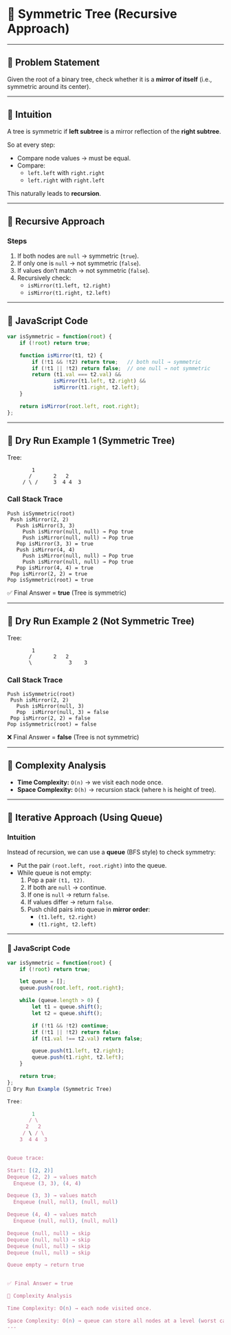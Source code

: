 
# 📘 Symmetric Tree (Recursive Approach)

---

## 🔹 Problem Statement  
Given the root of a binary tree, check whether it is a **mirror of itself** (i.e., symmetric around its center).

---

## 🔹 Intuition  
A tree is symmetric if **left subtree** is a mirror reflection of the **right subtree**.

So at every step:
- Compare node values → must be equal.  
- Compare:  
  - `left.left` with `right.right`  
  - `left.right` with `right.left`  

This naturally leads to **recursion**.

---

## 🔹 Recursive Approach  

### Steps
1. If both nodes are `null` → symmetric (`true`).
2. If only one is `null` → not symmetric (`false`).
3. If values don’t match → not symmetric (`false`).
4. Recursively check:
   - `isMirror(t1.left, t2.right)`  
   - `isMirror(t1.right, t2.left)`

---

## 🔹 JavaScript Code

```javascript
var isSymmetric = function(root) {
    if (!root) return true;

    function isMirror(t1, t2) {
        if (!t1 && !t2) return true;   // both null → symmetric
        if (!t1 || !t2) return false;  // one null → not symmetric
        return (t1.val === t2.val) &&
               isMirror(t1.left, t2.right) &&
               isMirror(t1.right, t2.left);
    }

    return isMirror(root.left, root.right);
};
```

---

## 🔹 Dry Run Example 1 (Symmetric Tree)

Tree:
```
        1
       /       2   2
     / \ /     3  4 4  3
```

### Call Stack Trace

```
Push isSymmetric(root)
 Push isMirror(2, 2)
   Push isMirror(3, 3)
     Push isMirror(null, null) → Pop true
     Push isMirror(null, null) → Pop true
   Pop isMirror(3, 3) = true
   Push isMirror(4, 4)
     Push isMirror(null, null) → Pop true
     Push isMirror(null, null) → Pop true
   Pop isMirror(4, 4) = true
 Pop isMirror(2, 2) = true
Pop isSymmetric(root) = true
```

✅ Final Answer = **true** (Tree is symmetric)

---

## 🔹 Dry Run Example 2 (Not Symmetric Tree)

Tree:
```
        1
       /       2   2
       \            3    3
```

### Call Stack Trace

```
Push isSymmetric(root)
 Push isMirror(2, 2)
   Push isMirror(null, 3)
   Pop  isMirror(null, 3) = false
 Pop isMirror(2, 2) = false
Pop isSymmetric(root) = false
```

❌ Final Answer = **false** (Tree is not symmetric)

---

## 🔹 Complexity Analysis  
- **Time Complexity:** `O(n)` → we visit each node once.  
- **Space Complexity:** `O(h)` → recursion stack (where `h` is height of tree).  
---

## 🔹 Iterative Approach (Using Queue)

### Intuition  
Instead of recursion, we can use a **queue** (BFS style) to check symmetry:
- Put the pair `(root.left, root.right)` into the queue.
- While queue is not empty:
  1. Pop a pair `(t1, t2)`.
  2. If both are `null` → continue.
  3. If one is `null` → return `false`.
  4. If values differ → return `false`.
  5. Push child pairs into queue in **mirror order**:
     - `(t1.left, t2.right)`
     - `(t1.right, t2.left)`

---

### 🔹 JavaScript Code

```javascript
var isSymmetric = function(root) {
    if (!root) return true;

    let queue = [];
    queue.push(root.left, root.right);

    while (queue.length > 0) {
        let t1 = queue.shift();
        let t2 = queue.shift();

        if (!t1 && !t2) continue;
        if (!t1 || !t2) return false;
        if (t1.val !== t2.val) return false;

        queue.push(t1.left, t2.right);
        queue.push(t1.right, t2.left);
    }

    return true;
};
🔹 Dry Run Example (Symmetric Tree)

Tree:

        1
       / \
      2   2
     / \ / \
    3  4 4  3


Queue trace:

Start: [(2, 2)]
Dequeue (2, 2) → values match
  Enqueue (3, 3), (4, 4)

Dequeue (3, 3) → values match
  Enqueue (null, null), (null, null)

Dequeue (4, 4) → values match
  Enqueue (null, null), (null, null)

Dequeue (null, null) → skip
Dequeue (null, null) → skip
Dequeue (null, null) → skip
Dequeue (null, null) → skip

Queue empty → return true


✅ Final Answer = true

🔹 Complexity Analysis

Time Complexity: O(n) → each node visited once.

Space Complexity: O(n) → queue can store all nodes at a level (worst case).
---

